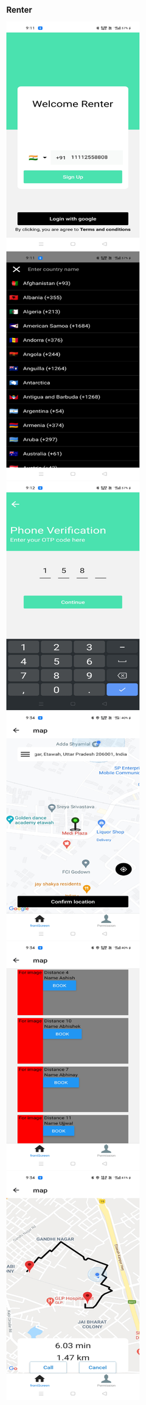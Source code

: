 ## Renter



<div style="display:flex , margin-right:10">
  <img src="/Readme/login.jpg" width="350" height="600" />
  <img src="/Readme/countyFlag.jpg" width="350" height="600" />
 <div>
   
 <div style="display:flex , margin-right:10">
  <img src="/Readme/otp.jpg" width="350" height="600" />
  <img src="/Readme/mapscreen.jpg" width="350" height="600" />
 <div>
   
   <div style="display:flex , margin-right:10">
  <img src="/Readme/booking.jpg" width="350" height="600" />
  <img src="/Readme/distance.jpg" width="350" height="600" />
 <div>
